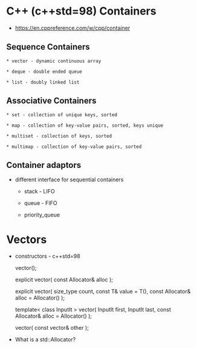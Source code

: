 
# C++ (c++std=98) Containers

* https://en.cppreference.com/w/cpp/container

## Sequence Containers

	* vector - dynamic continuous array

	* deque - double ended queue

	* list - doubly linked list

## Associative Containers

	* set - collection of unique keys, sorted

	* map - collection of key-value pairs, sorted, keys unique

	* multiset - collection of keys, sorted

	* multimap - collection of key-value pairs, sorted 

## Container adaptors 

* different interface for sequential containers

	* stack - LIFO

	* queue - FIFO

	* priority_queue 

# Vectors

* constructors - c++std=98

	vector();

	explicit vector( const Allocator& alloc );

	explicit vector( size_type count,
	                 const T& value = T(),
	                 const Allocator& alloc = Allocator() );
	
	template< class InputIt >
	vector( InputIt first, InputIt last,
	        const Allocator& alloc = Allocator() );


	vector( const vector& other );

* What is a std::Allocator? 

	